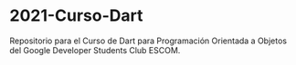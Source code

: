 # 2021-Curso-Dart
Repositorio para el Curso de Dart para Programación Orientada a Objetos del Google Developer Students Club ESCOM.
